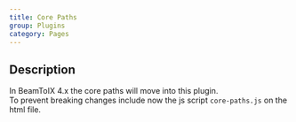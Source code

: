 ```yaml
---
title: Core Paths
group: Plugins
category: Pages
---
```

## Description
In BeamToIX 4.x the core paths will move into this plugin.  
To prevent breaking changes include now the js script `core-paths.js` on the html file.  
  